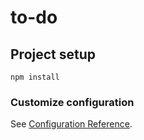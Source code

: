 # to-do

## Project setup
```
npm install
```

### Customize configuration
See [Configuration Reference](https://cli.vuejs.org/config/).
